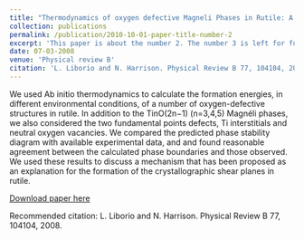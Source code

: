 ```yaml
---
title: "Thermodynamics of oxygen defective Magneli Phases in Rutile: A First Principles Study"
collection: publications
permalink: /publication/2010-10-01-paper-title-number-2
excerpt: 'This paper is about the number 2. The number 3 is left for future work.'
date: 07-03-2008
venue: 'Physical review B'
citation: 'L. Liborio and N. Harrison. Physical Review B 77, 104104, 2008'
---
```

We used Ab initio thermodynamics to calculate the formation energies, in different environmental
conditions, of a number of oxygen-defective structures in rutile. In addition to the TinO(2n−1) (n=3,4,5)
Magnéli phases, we also considered the two fundamental points defects, Ti interstitials and neutral oxygen vacancies.
We compared the predicted phase stability diagram with available experimental data, and and found reasonable
agreement between the calculated phase boundaries and those observed. We used these results to discuss a
mechanism that has been proposed as an explanation for the formation of the crystallographic shear planes in
rutile.

[Download paper here](http://academicpages.github.io/files/paper2.pdf)

Recommended citation: L. Liborio and N. Harrison. Physical Review B 77, 104104, 2008.
